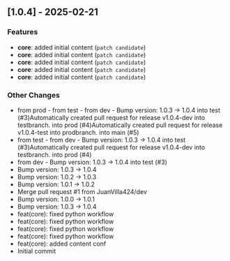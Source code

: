 ## [1.0.4] - 2025-02-21

### Features

- **core**: added initial content (`patch candidate`)
- **core**: added initial content (`patch candidate`)
- **core**: added initial content (`patch candidate`)
- **core**: added initial content (`patch candidate`)
- **core**: added initial content (`patch candidate`)

### Other Changes

- from prod - from test - from dev - Bump version: 1.0.3 → 1.0.4 into test (#3)Automatically created pull request for release v1.0.4-dev into testbranch. into prod (#4)Automatically created pull request for release v1.0.4-test into prodbranch. into main (#5)
- from test - from dev - Bump version: 1.0.3 → 1.0.4 into test (#3)Automatically created pull request for release v1.0.4-dev into testbranch. into prod (#4)
- from dev - Bump version: 1.0.3 → 1.0.4 into test (#3)
- Bump version: 1.0.3 → 1.0.4
- Bump version: 1.0.2 → 1.0.3
- Bump version: 1.0.1 → 1.0.2
- Merge pull request #1 from JuanVilla424/dev
- Bump version: 1.0.0 → 1.0.1
- Bump version: 1.0.3 → 1.0.4
- feat(core): fixed python workflow
- feat(core): fixed python workflow
- feat(core): fixed python workflow
- feat(core): fixed python workflow
- feat(core): added content conf
- Initial commit
